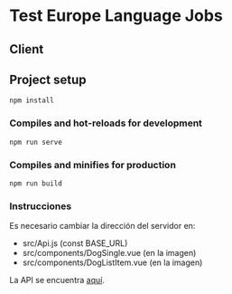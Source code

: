 # Test Europe Language Jobs
## Client

## Project setup
```
npm install
```

### Compiles and hot-reloads for development
```
npm run serve
```

### Compiles and minifies for production
```
npm run build
```

### Instrucciones
Es necesario cambiar la dirección del servidor en:
- src/Api.js (const BASE_URL)
- src/components/DogSingle.vue (en la imagen)
- src/components/DogListItem.vue (en la imagen)

La API se encuentra [aquí](https://github.com/ierman1/test-europelanguagejobs-api).